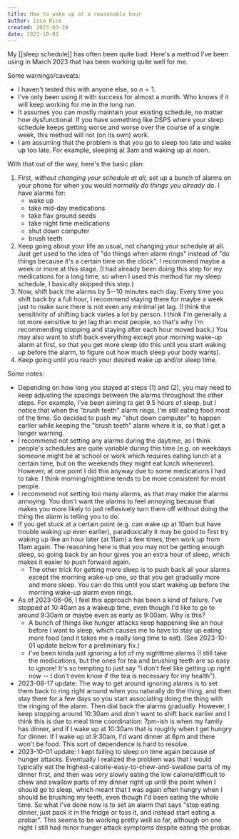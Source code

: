 ```yaml
---
title: How to wake up at a reasonable hour
author: Issa Rice
created: 2023-03-28
date: 2023-10-01
---
```


My [[sleep schedule]] has often been quite bad. Here's a method I've been using in March 2023 that has been working quite well for me.

Some warnings/caveats:

- I haven't tested this with anyone else, so $n=1$.
- I've only been using it with success for almost a month. Who knows if it will keep working for me in the long run.
- It assumes you can mostly maintain your existing schedule, no matter how dysfunctional. If you have something like DSPS where your sleep schedule keeps getting worse and worse over the course of a single week, this method will not (on its own) work.
- I am assuming that the problem is that you go to sleep too late and wake up too late. For example, sleeping at 3am and waking up at noon.

With that out of the way, here's the basic plan:

1. First, _without changing your schedule at all_, set up a bunch of alarms on your phone for when you would _normally do things you already do_. I have alarms for:
	- wake up
	- take mid-day medications
	- take flax ground seeds
	- take night time medications
	- shut down computer
	- brush teeth
2. Keep going about your life as usual, not changing your schedule at all. Just get used to the idea of "do things when alarm rings" instead of "do things because it's a certain time on the clock". I recommend maybe a week or more at this stage. (I had already been doing this step for my medications for a long time, so when I used this method for my sleep schedule, I basically skipped this step.)
3. Now, shift back the alarms by 5--10 minutes each day. Every time you shift back by a full hour, I recommend staying there for maybe a week just to make sure there is not even any minimal jet lag. (I think the sensitivity of shifting back varies a lot by person. I think I'm generally a lot more sensitive to jet lag than most people, so that's why I'm recommending stopping and staying after each hour moved back.) You may also want to shift back everything except your morning wake-up alarm at first, so that you get more sleep (do this until you start waking up before the alarm, to figure out how much sleep your body wants).
4. Keep going until you reach your desired wake up and/or sleep time.

Some notes:

- Depending on how long you stayed at steps (1) and (2), you may need to keep adjusting the spacings between the alarms throughout the other steps. For example, I've been aiming to get 9.5 hours of sleep, but I notice that when the "brush teeth" alarm rings, I'm still eating food most of the time. So decided to push my "shut down computer" to happen earlier while keeping the "brush teeth" alarm where it is, so that I get a longer warning.
- I recommend not setting any alarms during the daytime, as I think people's schedules are quite variable during this time (e.g. on weekdays someone might be at school or work which requires eating lunch at a certain time, but on the weekends they might eat lunch whenever). However, at one point I did this anyway due to some medications I had to take. I think morning/nighttime tends to be more consistent for most people.
- I recommend not setting too many alarms, as that may make the alarms annoying. You don't want the alarms to feel annoying because that makes you more likely to just reflexively turn them off without doing the thing the alarm is telling you to do.
- If you get stuck at a certain point (e.g. can wake up at 10am but have trouble waking up even earlier), paradoxically it may be good to first try waking up like an hour later (at 11am) a few times, then work up from 11am again. The reasoning here is that you may not be getting enough sleep, so going back by an hour gives you an extra hour of sleep, which makes it easier to push forward again.
	- The other trick for getting more sleep is to push back all your alarms except the morning wake-up one, so that you get gradually more and more sleep. You can do this until you start waking up before the morning wake-up alarm even rings.
- As of 2023-06-06, I feel this approach has been a kind of failure. I've stopped at 10:40am as a wakeup time, even though I'd like to go to around 9:30am or maybe even as early as 9:00am. Why is this?
	- A bunch of things like hunger attacks keep happening like an hour before I want to sleep, which causes me to have to stay up eating more food (and it takes me a really long time to eat). (See 2023-10-01 update below for a preliminary fix.)
	- I've been kinda just ignoring a lot of my nighttime alarms (I still take the medications, but the ones for tea and brushing teeth are so easy to ignore! It's so tempting to just say "I don't feel like getting up right now -- I don't even know if the tea is necessary for my health").
- 2023-08-17 update: The way to get around ignoring alarms is to set them back to ring right around when you naturally do the thing, and then stay there for a few days so you start associating doing the thing with the ringing of the alarm. Then dial back the alarms gradually. However, I keep stopping around 10:30am and don't want to shift back earlier and I think this is due to meal time coordination: 7pm-ish is when my family has dinner, and if I wake up at 10:30am that is roughly when I get hungry for dinner. If I wake up at 9:30am, I'd want dinner at 6pm and there won't be food. This sort of dependence is hard to resolve.
- 2023-10-01 update: I kept failing to sleep on time again because of hunger attacks. Eventually I realized the problem was that I would typically eat the highest-calorie-easy-to-chew-and-swallow parts of my dinner first, and then was *very* slowly eating the low calorie/difficult to chew and swallow parts of my dinner right up until the point when I should go to sleep, which meant that I was again often hungry when I should be brushing my teeth, even though I'd been eating the whole time. So what I've done now is to set an alarm that says "stop eating dinner, just pack it in the fridge or toss it, and instead start eating a probar". This seems to be working pretty well so far, although on one night I still had minor hunger attack symptoms despite eating the probar.